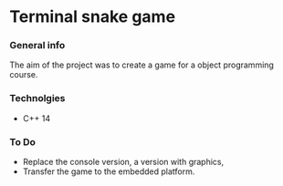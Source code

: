 # Terminal snake game
### General info
The aim of the project was to create a game for a object programming course.
### Technolgies
- C++ 14
### To Do
- Replace the console version, a version with graphics,
- Transfer the game to the embedded platform.
